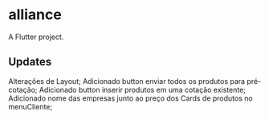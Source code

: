 # alliance

A Flutter project.

## Updates

Alterações de Layout;
Adicionado button enviar todos os produtos para pré-cotação;
Adicionado button inserir produtos em uma cotação existente;
Adicionado nome das empresas junto ao preço dos Cards de produtos no menuCliente;
